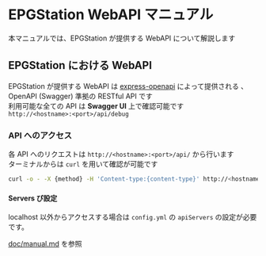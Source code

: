 # EPGStation WebAPI マニュアル

本マニュアルでは、EPGStation が提供する WebAPI について解説します

## EPGStation における WebAPI

EPGStation が提供する WebAPI は [express-openapi](https://www.npmjs.com/package/express-openapi) によって提供される
、OpenAPI (Swagger) 準拠の RESTful API です  
利用可能な全ての API は **Swagger UI** 上で確認可能です  
`http://<hostname>:<port>/api/debug`

### API へのアクセス

各 API へのリクエストは `http://<hostname>:<port>/api/` から行います  
ターミナルからは `curl` を用いて確認が可能です

```bash
curl -o - -X {method} -H 'Content-type:{content-type}' http://<hostname>:<port>/api/{api-path}
```

#### Servers び設定

localhost 以外からアクセスする場合は `config.yml` の `apiServers` の設定が必要です。

[doc/manual.md](doc/cmanual.md#apiservers) を参照
